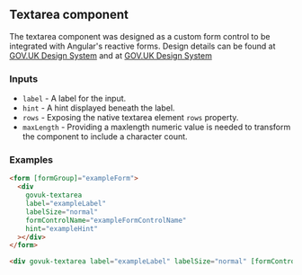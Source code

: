 ## Textarea component

The textarea component was designed as a custom form control to be integrated with Angular's reactive forms.
Design details can be found at [GOV.UK Design System](https://design-system.service.gov.uk/components/textarea/)
and at [GOV.UK Design System](https://design-system.service.gov.uk/components/character-count/)

### Inputs

- `label` - A label for the input.
- `hint` - A hint displayed beneath the label.
- `rows` - Exposing the native textarea element `rows` property.
- `maxLength` - Providing a maxlength numeric value is needed to transform the component to include a character count.

### Examples

```html
<form [formGroup]="exampleForm">
  <div
    govuk-textarea
    label="exampleLabel"
    labelSize="normal"
    formControlName="exampleFormControlName"
    hint="exampleHint"
  ></div>
</form>
```

```html
<div govuk-textarea label="exampleLabel" labelSize="normal" [formControl]="exampleFormControl" hint="exampleHint"></div>
```
